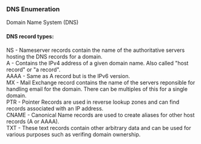 ### DNS Enumeration

Domain Name System (DNS)

#### DNS record types:

NS - Nameserver records contain the name of the authoritative servers hosting the DNS records for a domain.  
A - Contains the IPv4 address of a given domain name.  Also called "host record" or "a record".  
AAAA - Same as A record but is the IPv6 version.  
MX - Mail Exchange record contains the name of the servers reponsible for handling email for the domain.  There can be multiples of this for a single domain.  
PTR - Pointer Records are used in reverse lookup zones and can find records associated with an IP address.  
CNAME - Canonical Name records are used to create aliases for other host records (A or AAAA).  
TXT - These text records contain other arbitrary data and can be used for various purposes such as verifing domain ownership.  

